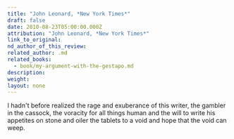 ```yaml
---
title: "John Leonard, *New York Times*"
draft: false
date: 2010-08-23T05:00:00.000Z
attribution: "John Leonard, *New York Times*"
link_to_original:
nd_author_of_this_review:
related_author: .md
related_books:
  - book/my-argument-with-the-gestapo.md
description:
weight:
layout: none
---
```

I hadn't before realized the rage and exuberance of this writer, the gambler in the cassock, the voracity for all things human and the will to write his appetites on stone and oiler the tablets to a void and hope that the void can weep.

